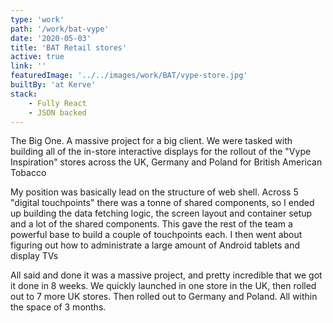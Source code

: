 ```yaml
---
type: 'work'
path: '/work/bat-vype'
date: '2020-05-03'
title: 'BAT Retail stores'
active: true
link: ''
featuredImage: '../../images/work/BAT/vype-store.jpg'
builtBy: 'at Kerve'
stack:
    - Fully React
    - JSON backed
---
```


The Big One. A massive project for a big client. We were tasked with building all of the in-store interactive displays for the rollout of the "Vype Inspiration" stores across the UK, Germany and Poland for British American Tobacco

My position was basically lead on the structure of web shell. Across 5 "digital touchpoints" there was a tonne of shared components, so I ended up building the data fetching logic, the screen layout and container setup and a lot of the shared components. This gave the rest of the team a powerful base to build a couple of touchpoints each. I then went about figuring out how to administrate a large amount of Android tablets and display TVs

All said and done it was a massive project, and pretty incredible that we got it done in 8 weeks. We quickly launched in one store in the UK, then rolled out to 7 more UK stores. Then rolled out to Germany and Poland. All within the space of 3 months.
